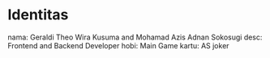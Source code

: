 # Identitas

nama: Geraldi Theo Wira Kusuma and Mohamad Azis Adnan Sokosugi
desc: Frontend and Backend Developer
hobi: Main Game
kartu: AS joker
